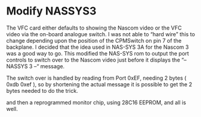 # Modify NASSYS3 

The VFC card either defaults to showing the Nascom video or the VFC video via the on-board analogue switch.
I was not able to “hard wire” this to change depending upon the position of the CPMSwitch on pin 7 of the backplane.
I decided that the idea used in NAS-SYS 3A for the Nascom 3 was a good way to go. This modified the NAS-SYS rom to output the port controls to switch over to the Nascom video just before it displays the “– NASSYS 3 –“ message. 

The switch over is handled by reading from Port 0xEF, needing 2 bytes ( 0xdb 0xef ), so by shortening the actual message it is possible to get the 2 bytes needed to do the trick. 

and then a reprogrammed monitor chip, using 28C16 EEPROM, and all is well. 
